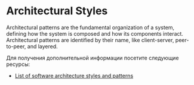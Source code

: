 # Architectural Styles

Architectural patterns are the fundamental organization of a system, defining how the system is composed and how its components interact. Architectural patterns are identified by their name, like client-server, peer-to-peer, and layered.

Для получения дополнительной информации посетите следующие ресурсы:

- [List of software architecture styles and patterns](https://en.wikipedia.org/wiki/List_of_software_architecture_styles_and_patterns)
